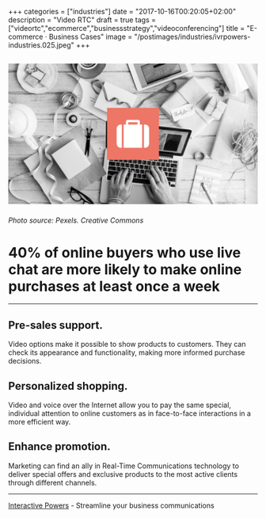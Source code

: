 +++
categories = ["industries"]
date = "2017-10-16T00:20:05+02:00"
description = "Video RTC"
draft = true
tags = ["videortc","ecommerce","businessstrategy","videoconferencing"]
title = "E-commerce · Business Cases"
image = "/postimages/industries/ivrpowers-industries.025.jpeg"
+++

![writing in a computer](/postimages/industries/ivrpowers-industries.025.jpeg)
-----------
###### Photo source: Pexels. Creative Commons


# 40% of online buyers who use live chat are more likely to make online purchases at least once a week
---

## Pre-sales support.

Video options make it possible to show products to customers. They can check its appearance and functionality, making more informed purchase decisions.

## Personalized shopping.

Video and voice over the Internet allow you to pay the same special, individual attention to online customers as in face-to-face interactions in a more efficient way.


## Enhance promotion.

Marketing can find an ally in Real-Time Communications technology to deliver special offers and exclusive products to the most active clients through different channels.

---
[Interactive Powers](http://www.ivrpowers.com/) - Streamline your business communications



